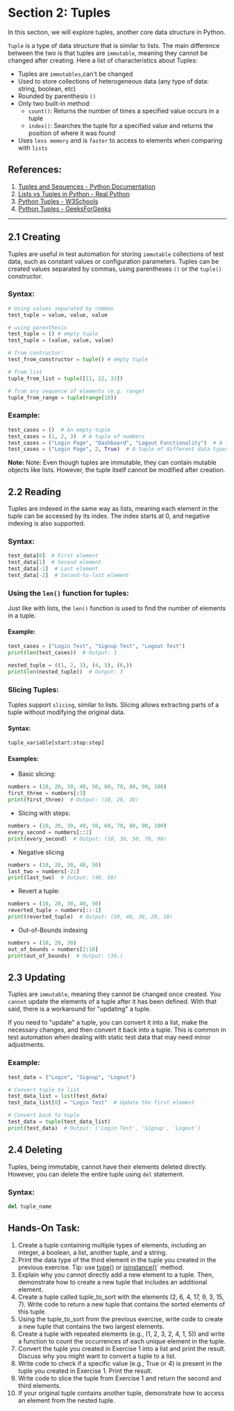 # Section 2: Tuples

In this section, we will explore tuples, another core data structure in Python.

`Tuple` is a type of data structure that is similar to lists. The main difference between the two is that tuples are `immutable`, meaning they cannot be changed after creating. Here a list of characteristics about Tuples:

- Tuples are `immutables`,can't be changed
- Used to store collections of heterogeneous data (any type of data: string, boolean, etc)
- Rounded by parenthesis `()`
- Only two built-in method:
  - `count()`: Returns the number of times a specified value occurs in a tuple
  - `index()`: Searches the tuple for a specified value and returns the position of where it was found
- Uses `less memory` and is `faster` to access to elements when comparing with `lists`


## References:

1. [Tuples and Sequences - Python Documentation](https://docs.python.org/3/tutorial/datastructures.html#tuples-and-sequences)
2. [Lists vs Tuples in Python - Real Python](https://realpython.com/python-tuples/)
3. [Python Tuples - W3Schools](https://www.w3schools.com/python/python_tuples.asp)
4. [Python Tuples - GeeksForGeeks](https://www.geeksforgeeks.org/python-tuples/)

---


## 2.1 Creating

Tuples are useful in test automation for storing `immutable` collections of test data, such as constant values or configuration parameters. Tuples can be created values separated by commas, using parentheses `()` or the `tuple()` constructor.


### Syntax:

```python
# Using values separated by commas
test_tuple = value, value, value

# using parenthesis
test_tuple = () # empty tuple
test_tuple = (value, value, value)

# from contructor:
test_from_constructor = tuple() # empty tuple

# from list
tuple_from_list = tuple([11, 22, 33])

# from any sequence of elements (e.g. range)
tuple_from_range = tuple(range(10))
```


### Example:

```python
test_cases = ()  # An empty tuple
test_cases = (1, 2, 3)  # A tuple of numbers
test_cases = ("Login Page", "Dashboard", "Logout Functionality")  # A tuple of strings
test_cases = ("Login Page", 2, True)  # A tuple of different data types
```

**Note:** Note: Even though tuples are immutable, they can contain mutable objects like lists. However, the tuple itself cannot be modified after creation.


## 2.2 Reading

Tuples are indexed in the same way as lists, meaning each element in the tuple can be accessed by its index. The index starts at 0, and negative indexing is also supported.


### Syntax:

```python
test_data[0]  # First element
test_data[1]  # Second element
test_data[-1]  # Last element
test_data[-2]  # Second-to-last element
```


### Using the `len()` function for tuples:

Just like with lists, the `len()` function is used to find the number of elements in a tuple.


#### Example:

```python
test_cases = ("Login Test", "Signup Test", "Logout Test")
print(len(test_cases))  # Output: 3

nested_tuple = ((1, 2, 3), (4, 5), (6,))
print(len(nested_tuple))  # Output: 3
```


### Slicing Tuples:

Tuples support `slicing`, similar to lists. Slicing allows extracting parts of a tuple without modifying the original data.


#### Syntax:

```python
tuple_variable[start:stop:step]
```


#### Examples:

- Basic slicing:

```python
numbers = (10, 20, 30, 40, 50, 60, 70, 80, 90, 100)
first_three = numbers[:3]
print(first_three)  # Output: (10, 20, 30)
```

- Slicing with steps:

```python
numbers = (10, 20, 30, 40, 50, 60, 70, 80, 90, 100)
every_second = numbers[::2]
print(every_second)  # Output: (10, 30, 50, 70, 90)
```

- Negative slicing

```python
numbers = (10, 20, 30, 40, 50)
last_two = numbers[-2:]
print(last_two)  # Output: (40, 50)
```

- Revert a tuple:

```python
numbers = (10, 20, 30, 40, 50)
reverted_tuple = numbers[::-1]
print(reverted_tuple)  # Output: (50, 40, 30, 20, 10)
```


- Out-of-Bounds indexing

```python
numbers = (10, 20, 30)
out_of_bounds = numbers[2:10]
print(out_of_bounds)  # Output: (30,)
```


## 2.3 Updating

Tuples are `immutable`, meaning they cannot be changed once created. You `cannot` update the elements of a tuple after it has been defined. With that said, there is a workaround for "updating" a tuple.

If you need to "update" a tuple, you can convert it into a list, make the necessary changes, and then convert it back into a tuple. This is common in test automation when dealing with static test data that may need minor adjustments.


### Example:

```python
test_data = ("Login", "Signup", "Logout")

# Convert tuple to list
test_data_list = list(test_data)
test_data_list[0] = "Login Test"  # Update the first element

# Convert back to tuple
test_data = tuple(test_data_list)
print(test_data)  # Output: ('Login Test', 'Signup', 'Logout')
```


## 2.4 Deleting

Tuples, being immutable, cannot have their elements deleted directly. However, you can delete the entire tuple using `del` statement.

### Syntax:

```python
del tuple_name
```



## Hands-On Task:

1. Create a tuple containing multiple types of elements, including an integer, a boolean, a list, another tuple, and a string.
2. Print the data type of the third element in the tuple you created in the previous exercise. Tip: use [type()](https://www.programiz.com/python-programming/methods/built-in/type) or [isinstance()](https://www.programiz.com/python-programming/methods/built-in/isinstance)` method.
3. Explain why you cannot directly add a new element to a tuple. Then, demonstrate how to create a new tuple that includes an additional element.
4. Create a tuple called tuple_to_sort with the elements (2, 6, 4, 17, 9, 3, 15, 7). Write code to return a new tuple that contains the sorted elements of this tuple.
5. Using the tuple_to_sort from the previous exercise, write code to create a new tuple that contains the two largest elements.
6. Create a tuple with repeated elements (e.g., (1, 2, 3, 2, 4, 1, 5)) and write a function to count the occurrences of each unique element in the tuple.
7. Convert the tuple you created in Exercise 1 into a list and print the result. Discuss why you might want to convert a tuple to a list.
8. Write code to check if a specific value (e.g., True or 4) is present in the tuple you created in Exercise 1. Print the result.
9. Write code to slice the tuple from Exercise 1 and return the second and third elements.
10. If your original tuple contains another tuple, demonstrate how to access an element from the nested tuple.
